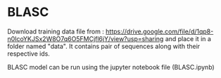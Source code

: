 # BLASC

Download training data file from : https://drive.google.com/file/d/1qp8-n0IcoYKJSx2W8O7q6O5FMCjfl6jY/view?usp=sharing and place it in a folder named "data". It contains pair of sequences along with their respective ids.

BLASC model can be run using the jupyter notebook file (BLASC.ipynb)

